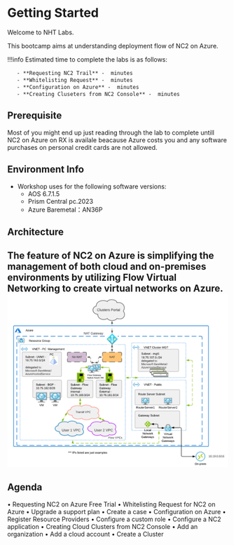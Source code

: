 

# Getting Started 

Welcome to NHT Labs.

This bootcamp aims at understanding deployment flow of NC2 on Azure. 

!!!info
       Estimated time to complete the labs is as follows:

       - **Requesting NC2 Trail** -  minutes
       - **Whitelisting Request** -  minutes
       - **Configuration on Azure** -  minutes
       - **Creating Cluseters from NC2 Console** -  minutes

## Prerequisite
Most of you might end up just reading through the lab to complete untill NC2 on Azure on RX is availale beacause Azure costs you and any software purchases on personal credit cards are not allowed.

## Environment Info

- Workshop uses for the following software versions:
  - AOS 6.7.1.5
  - Prism Central pc.2023
  - Azure Baremetal：AN36P


## Architecture
The feature of NC2 on Azure is simplifying the management of both cloud and on-premises environments by utilizing Flow Virtual Networking to create virtual networks on Azure.
 ![](image.png)
- 

## Agenda
• Requesting NC2 on Azure Free Trial
• Whitelisting Request for NC2 on Azure
    • Upgrade a support plan
    • Create a case
• Configuration on Azure
    • Register Resource Providers
    • Configure a custom role
    • Configure a NC2 application
• Creating Cloud Clusters from NC2 Console
    • Add an organization
    • Add a cloud account
    • Create a Cluster